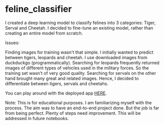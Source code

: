 # feline_classifier

I created a deep learning model to classify felines into 3 categories: Tiger, Serval and Cheetah. I decided to fine-tune an existing model, rather than creating an entire model from scratch.

Issues:

Finding images for training wasn't that simple. I initially wanted to predict between tigers, leopards and cheetah. I use downloaded images from duckduckgo (programmatically). Searching for leopards frequently returned images of different types of vehicles used in the military forces. So the training set wasn't of very good quality. Searching for servals on the other hand brought many great and related images. Hence, I decided to differentiate between tigers, servals and cheetahs.

You can play around with the deployed app [HERE](https://huggingface.co/spaces/franckbinde/feline_classifier).

Note:
This is for educational purposes. I am familiarizing myself with the process. The aim was to have an end-to-end project done. But the job is far from being perfect. Plenty of steps need improvement. This will be addressed in future notebooks.
